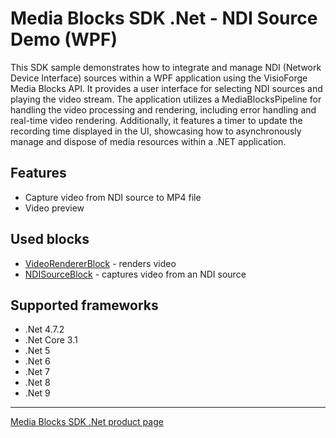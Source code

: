 # Media Blocks SDK .Net - NDI Source Demo (WPF)

This SDK sample demonstrates how to integrate and manage NDI (Network Device Interface) sources within a WPF application using the VisioForge Media Blocks API. It provides a user interface for selecting NDI sources and playing the video stream. The application utilizes a MediaBlocksPipeline for handling the video processing and rendering, including error handling and real-time video rendering. Additionally, it features a timer to update the recording time displayed in the UI, showcasing how to asynchronously manage and dispose of media resources within a .NET application.

## Features

- Capture video from NDI source to MP4 file
- Video preview

## Used blocks

- [VideoRendererBlock](https://www.visioforge.com/help/docs/dotnet/mediablocks/VideoRendering/) - renders video
- [NDISourceBlock](https://www.visioforge.com/help/docs/dotnet/mediablocks/Sources/NDISourceBlock/) - captures video from an NDI source

## Supported frameworks

- .Net 4.7.2
- .Net Core 3.1
- .Net 5
- .Net 6
- .Net 7
- .Net 8
- .Net 9

---

[Media Blocks SDK .Net product page](https://www.visioforge.com/media-blocks-sdk)
